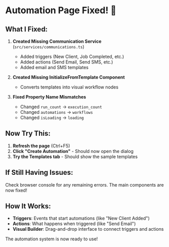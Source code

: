 # Automation Page Fixed! 🎉

## What I Fixed:

1. **Created Missing Communication Service** (`src/services/communications.ts`)
   - Added triggers (New Client, Job Completed, etc.)
   - Added actions (Send Email, Send SMS, etc.)
   - Added email and SMS templates

2. **Created Missing InitializeFromTemplate Component**
   - Converts templates into visual workflow nodes

3. **Fixed Property Name Mismatches**
   - Changed `run_count` → `execution_count`
   - Changed `automations` → `workflows`
   - Changed `isLoading` → `loading`

## Now Try This:

1. **Refresh the page** (Ctrl+F5)
2. **Click "Create Automation"** - Should now open the dialog
3. **Try the Templates tab** - Should show the sample templates

## If Still Having Issues:

Check browser console for any remaining errors. The main components are now fixed!

## How It Works:

- **Triggers**: Events that start automations (like "New Client Added")
- **Actions**: What happens when triggered (like "Send Email")
- **Visual Builder**: Drag-and-drop interface to connect triggers and actions

The automation system is now ready to use!